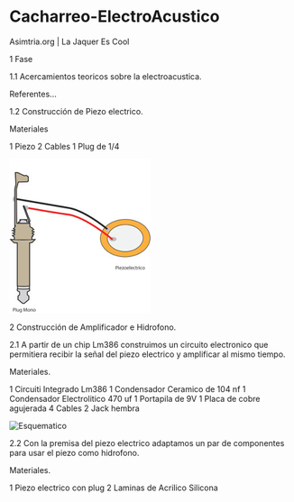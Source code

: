 # Cacharreo-ElectroAcustico

Asimtria.org | La Jaquer Es Cool

1 Fase 

 1.1 Acercamientos teoricos sobre la electroacustica. 
 
 Referentes...
 
 1.2 Construcción de Piezo electrico. 
 
 Materiales 
 
  1 Piezo
  2 Cables 
  1 Plug  de 1/4
  
  ![Piezo Conexion](https://github.com/Noisk8/Cacharreo-ElectroAcustico/blob/master/piezo-directo.jpg)
 
2 Construcción de Amplificador e Hidrofono.

2.1 A partir de un chip Lm386 construimos un circuito electronico que permitiera recibir la señal del piezo electrico y amplificar al mismo tiempo. 

Materiales.

1 Circuiti Integrado Lm386 
1 Condensador Ceramico de 104 nf
1 Condensador Electrolitico 470 uf
1 Portapila de 9V 
1 Placa de cobre agujerada
4 Cables
2 Jack hembra

![Esquematico]()


2.2 Con la premisa del piezo electrico adaptamos un par de componentes para usar el piezo como hidrofono.

Materiales.

1 Piezo electrico con plug 
2 Laminas de Acrilico 
Silicona 


